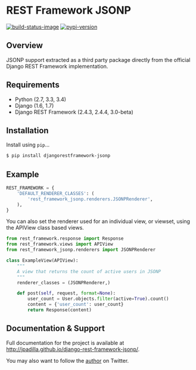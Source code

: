 # REST Framework JSONP

[![build-status-image]][travis]
[![pypi-version]][pypi]

## Overview

JSONP support extracted as a third party package directly from the official Django REST Framework implementation.

## Requirements

* Python (2.7, 3.3, 3.4)
* Django (1.6, 1.7)
* Django REST Framework (2.4.3, 2.4.4, 3.0-beta)

## Installation

Install using `pip`...

```bash
$ pip install djangorestframework-jsonp
```

## Example

```python
REST_FRAMEWORK = {
    'DEFAULT_RENDERER_CLASSES': (
        'rest_framework_jsonp.renderers.JSONPRenderer',
    ),
}
```

You can also set the renderer used for an individual view, or viewset, using the APIView class based views.

```python
from rest_framework.response import Response
from rest_framework.views import APIView
from rest_framework_jsonp.renderers import JSONPRenderer

class ExampleView(APIView):
    """
    A view that returns the count of active users in JSONP
    """
    renderer_classes = (JSONPRenderer,)

    def post(self, request, format=None):
        user_count = User.objects.filter(active=True).count()
        content = {'user_count': user_count}
        return Response(content)
```

## Documentation & Support

Full documentation for the project is available at http://jpadilla.github.io/django-rest-framework-jsonp/.

You may also want to follow the [author][jpadilla] on Twitter.


[build-status-image]: https://secure.travis-ci.org/jpadilla/django-rest-framework-jsonp.png?branch=master
[travis]: http://travis-ci.org/jpadilla/django-rest-framework-jsonp?branch=master
[pypi-version]: https://pypip.in/version/djangorestframework-jsonp/badge.svg
[pypi]: https://pypi.python.org/pypi/djangorestframework-jsonp
[jpadilla]: https://twitter.com/jpadilla_
